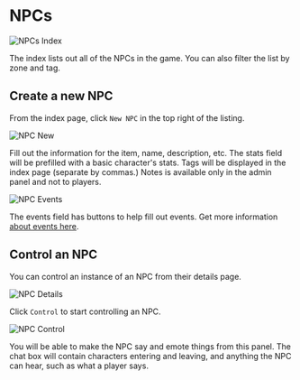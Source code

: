 # NPCs

![NPCs Index](/images/admin-npc-index.png)

The index lists out all of the NPCs in the game. You can also filter the list by zone and tag.

## Create a new NPC

From the index page, click `New NPC` in the top right of the listing.

![NPC New](/images/admin-npc-new.png)

Fill out the information for the item, name, description, etc. The stats field will be prefilled with a basic character's stats. Tags will be displayed in the index page (separate by commas.) Notes is available only in the admin panel and not to players.

![NPC Events](/images/admin-npc-events.png)

The events field has buttons to help fill out events. Get more information [about events here][events].

[events]: /admin/events/

## Control an NPC

You can control an instance of an NPC from their details page.

![NPC Details](/images/admin-npc-show-spawners.png)

Click `Control` to start controlling an NPC.

![NPC Control](/images/admin-npc-control.png)

You will be able to make the NPC say and emote things from this panel. The chat box will contain characters entering and leaving, and anything the NPC can hear, such as what a player says.
